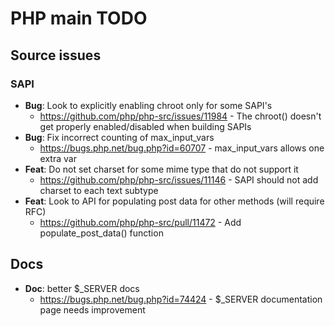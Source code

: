 # PHP main TODO

## Source issues

### SAPI

- **Bug**: Look to explicitly enabling chroot only for some SAPI's
  - https://github.com/php/php-src/issues/11984 - The chroot() doesn't get properly enabled/disabled when building SAPIs
- **Bug**: Fix incorrect counting of max_input_vars
  - https://bugs.php.net/bug.php?id=60707 - max_input_vars allows one extra var
- **Feat**: Do not set charset for some mime type that do not support it
  - https://github.com/php/php-src/issues/11146 - SAPI should not add charset to each text subtype
- **Feat**: Look to API for populating post data for other methods (will require RFC)
  - https://github.com/php/php-src/pull/11472 - Add populate_post_data() function


## Docs

- **Doc**: better $_SERVER docs
  - https://bugs.php.net/bug.php?id=74424 - $_SERVER documentation page needs improvement

